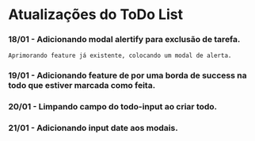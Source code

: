 # Atualizações do ToDo List

### 18/01 - Adicionando modal alertify para exclusão de tarefa.

    Aprimorando feature já existente, colocando um modal de alerta.

### 19/01 - Adicionando feature de por uma borda de success na todo que estiver marcada como feita.

### 20/01 - Limpando campo do todo-input ao criar todo.

### 21/01 - Adicionando input date aos modais.